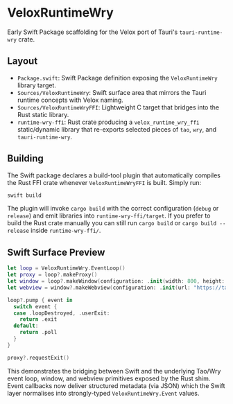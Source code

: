# VeloxRuntimeWry

Early Swift Package scaffolding for the Velox port of Tauri's `tauri-runtime-wry` crate.

## Layout

- `Package.swift`: Swift Package definition exposing the `VeloxRuntimeWry` library target.
- `Sources/VeloxRuntimeWry`: Swift surface area that mirrors the Tauri runtime concepts with
  Velox naming.
- `Sources/VeloxRuntimeWryFFI`: Lightweight C target that bridges into the Rust static library.
- `runtime-wry-ffi`: Rust crate producing a `velox_runtime_wry_ffi` static/dynamic library that
  re-exports selected pieces of `tao`, `wry`, and `tauri-runtime-wry`.

## Building

The Swift package declares a build-tool plugin that automatically compiles the Rust FFI crate
whenever `VeloxRuntimeWryFFI` is built. Simply run:

```bash
swift build
```

The plugin will invoke `cargo build` with the correct configuration (`debug` or `release`) and
emit libraries into `runtime-wry-ffi/target`. If you prefer to build the Rust crate manually you
can still run `cargo build` or `cargo build --release` inside `runtime-wry-ffi/`.

## Swift Surface Preview

```swift
let loop = VeloxRuntimeWry.EventLoop()
let proxy = loop?.makeProxy()
let window = loop?.makeWindow(configuration: .init(width: 800, height: 600, title: "Velox"))
let webview = window?.makeWebview(configuration: .init(url: "https://tauri.app"))

loop?.pump { event in
  switch event {
  case .loopDestroyed, .userExit:
    return .exit
  default:
    return .poll
  }
}

proxy?.requestExit()
```

This demonstrates the bridging between Swift and the underlying Tao/Wry event loop, window, and
webview primitives exposed by the Rust shim. Event callbacks now deliver structured metadata (via
JSON) which the Swift layer normalises into strongly-typed `VeloxRuntimeWry.Event` values.
